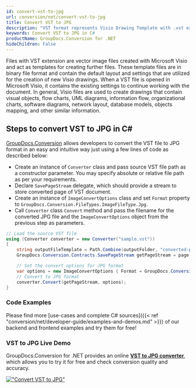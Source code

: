 ```yaml
---
id: convert-vst-to-jpg
url: conversion/net/convert-vst-to-jpg
title: Convert VST to JPG
description: "VST format represents Visio Drawing Template with .vst extension. Learn how to convert VST to JPG file programmatically in C# language using GroupDocs.Conversion for .NET library."
keywords: Convert VST to JPG in C#
productName: GroupDocs.Conversion for .NET
hideChildren: False
---
```


Files with VST extension are vector image files created with Microsoft Visio and act as templates for creating further files. These template files are in binary file format and contain the default layout and settings that are utilized for the creation of new Visio drawings. When a VST file is opened in Microsoft Visio, it contains the existing settings to continue working with the document. In general, Visio files are used to create drawings that contain visual objects, flow charts, UML diagrams, information flow, organizational charts, software diagrams, network layout, database models, objects mapping, and other similar information.

## Steps to convert VST to JPG in C#

[GroupDocs.Conversion](https://products.groupdocs.com/conversion/net) allows developers to convert the VST file to JPG format in an easy and intuitive way just using a few lines of code as described below:

* Create an instance of `Converter` class and pass source VST file path as a constructor parameter. You may specify absolute or relative file path as per your requirements. 
* Declare `SavePageStream` delegate, which should provide a stream to store converted page of VST document.
* Create an instance of `ImageConvertOptions` class and set `Format` property to `GroupDocs.Conversion.FileTypes.ImageFileType.Jpg`.
* Call `Converter` class `Convert` method and pass the filename for the converted JPG file and the `ImageConvertOptions` object from the previous step as parameters.

```csharp
// Load the source VST file
using (Converter converter = new Converter("sample.vst"))
{
    string outputFileTemplate = Path.Combine(outputFolder, "converted-page-{0}.jpg");
    GroupDocs.Conversion.Contracts.SavePageStream getPageStream = page => new FileStream(string.Format(outputFileTemplate, page), FileMode.Create);

    // Set the convert options for JPG format
    var options = new ImageConvertOptions { Format = GroupDocs.Conversion.FileTypes.ImageFileType.Jpg };   
    // Convert to JPG format
    converter.Convert(getPageStream, options);
}
```

### Code Examples

Please find more [use-cases and complete C# sources]({{< ref "conversion/net/developer-guide/examples-and-demos.md" >}}) of our backend and frontend examples and try them for free!

### VST to JPG Live Demo

GroupDocs.Conversion for .NET provides an online [**VST to JPG converter**](https://products.groupdocs.app/conversion/vst-to-jpg), which allows you to try it for free and check conversion quality and accuracy.

[!["Convert VST to JPG"](conversion/net/images/convert-to-jpg/convert-vst-to-jpg.png)](https://products.groupdocs.app/conversion/vst-to-jpg)